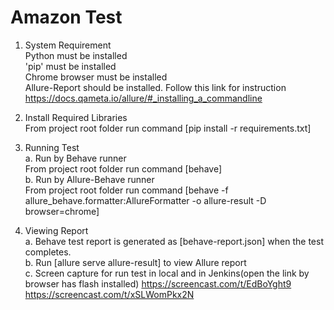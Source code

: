# Amazon Test
1. System Requirement  
Python must be installed  
'pip' must be installed  
Chrome browser must be installed  
Allure-Report should be installed. Follow this link for instruction https://docs.qameta.io/allure/#_installing_a_commandline  
  
  
2. Install Required Libraries  
From project root folder run command [pip install -r requirements.txt]   

3. Running Test  
a. Run by Behave runner  
From project root folder run command [behave]  
b. Run by Allure-Behave runner  
From project root folder run command [behave -f allure_behave.formatter:AllureFormatter -o allure-result -D browser=chrome]    

4. Viewing Report  
a. Behave test report is generated as [behave-report.json] when the test completes.  
b. Run [allure serve allure-result] to view Allure report  
c. Screen capture for run test in local and in Jenkins(open the link by browser has flash installed) 
https://screencast.com/t/EdBoYght9  
https://screencast.com/t/xSLWomPkx2N
